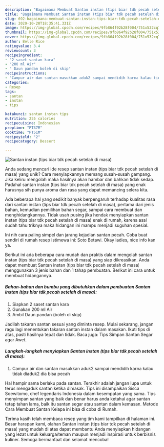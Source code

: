 ```yaml
---
description: "Bagaimana Membuat Santan instan (tips biar tdk pecah setelah di masa) yang Lezat Sekali"
title: "Bagaimana Membuat Santan instan (tips biar tdk pecah setelah di masa) yang Lezat Sekali"
slug: 692-bagaimana-membuat-santan-instan-tips-biar-tdk-pecah-setelah-di-masa-yang-lezat-sekali
date: 2020-10-20T18:35:41.331Z
image: https://img-global.cpcdn.com/recipes/9fb864f92b28f004/751x532cq70/santan-instan-tips-biar-tdk-pecah-setelah-di-masa-foto-resep-utama.jpg
thumbnail: https://img-global.cpcdn.com/recipes/9fb864f92b28f004/751x532cq70/santan-instan-tips-biar-tdk-pecah-setelah-di-masa-foto-resep-utama.jpg
cover: https://img-global.cpcdn.com/recipes/9fb864f92b28f004/751x532cq70/santan-instan-tips-biar-tdk-pecah-setelah-di-masa-foto-resep-utama.jpg
author: Belle Rice
ratingvalue: 3.4
reviewcount: 3
recipeingredient:
- "2 saset santan kara"
- "200 ml Air"
- " Daun pandan boleh di skip"
recipeinstructions:
- "Campur air dan santan masukkan aduk2 sampai mendidih karna kalau tidak diaduk2 dia bisa pecah"
categories:
- Resep
tags:
- santan
- instan
- tips

katakunci: santan instan tips 
nutrition: 255 calories
recipecuisine: Indonesian
preptime: "PT37M"
cooktime: "PT51M"
recipeyield: "2"
recipecategory: Dessert

---
```



![Santan instan (tips biar tdk pecah setelah di masa)](https://img-global.cpcdn.com/recipes/9fb864f92b28f004/751x532cq70/santan-instan-tips-biar-tdk-pecah-setelah-di-masa-foto-resep-utama.jpg)

Anda sedang mencari ide resep santan instan (tips biar tdk pecah setelah di masa) yang unik? Cara menyiapkannya memang susah-susah gampang. Jika keliru mengolah maka hasilnya akan hambar dan bahkan tidak sedap. Padahal santan instan (tips biar tdk pecah setelah di masa) yang enak harusnya sih punya aroma dan rasa yang dapat memancing selera kita.

Ada beberapa hal yang sedikit banyak berpengaruh terhadap kualitas rasa dari santan instan (tips biar tdk pecah setelah di masa), pertama dari jenis bahan, kemudian pemilihan bahan segar, sampai cara membuat dan menghidangkannya. Tidak usah pusing jika hendak menyiapkan santan instan (tips biar tdk pecah setelah di masa) enak di rumah, karena asal sudah tahu triknya maka hidangan ini mampu menjadi suguhan spesial.

Ini nih cara paling simpel dan jarang kejadian santan pecah. Coba buat sendiri di rumah resep istimewa ini: Soto Betawi. Okay ladies, nice info kan ya.


Berikut ini ada beberapa cara mudah dan praktis dalam mengolah santan instan (tips biar tdk pecah setelah di masa) yang siap dikreasikan. Anda dapat membuat Santan instan (tips biar tdk pecah setelah di masa) menggunakan 3 jenis bahan dan 1 tahap pembuatan. Berikut ini cara untuk membuat hidangannya.

<!--inarticleads1-->

##### Bahan-bahan dan bumbu yang dibutuhkan dalam pembuatan Santan instan (tips biar tdk pecah setelah di masa):

1. Siapkan 2 saset santan kara
1. Gunakan 200 ml Air
1. Ambil  Daun pandan (boleh di skip)


Jadilah takaran santan sesuai yang diminta resep. Mulai sekarang, jangan ragu lagi menentukan takaran santan instan dalam masakan. Ikuti tips di atas, pasti hasilnya tepat dan tidak. Baca juga: Tips Simpan Santan Segar agar Awet. 

<!--inarticleads2-->

##### Langkah-langkah menyiapkan Santan instan (tips biar tdk pecah setelah di masa):

1. Campur air dan santan masukkan aduk2 sampai mendidih karna kalau tidak diaduk2 dia bisa pecah


Hal hampir sama berlaku pada santan. Terakhir adalah jangan lupa untuk terus mengaduk santan ketika dimasak. Tips ini disampaikan Sisca Soewitomo, chef legendaris Indonesia dalam kesempatan yang sama. Tips menyimpan santan yang baik dan benar harus anda ketahui agar santan tetap tahan lama, baik itu santan segar atau santan dalam kemasan. Metode Cara Membuat Santan Kelapa ini bisa di coba di Rumah. 

Terima kasih telah membaca resep yang tim kami tampilkan di halaman ini. Besar harapan kami, olahan Santan instan (tips biar tdk pecah setelah di masa) yang mudah di atas dapat membantu Anda menyiapkan hidangan yang lezat untuk keluarga/teman maupun menjadi inspirasi untuk berbisnis kuliner. Semoga bermanfaat dan selamat mencoba!
